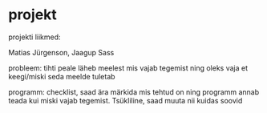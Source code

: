 # projekt

projekti liikmed:

Matias Jürgenson, Jaagup Sass


probleem: tihti peale läheb meelest mis vajab tegemist ning oleks vaja et keegi/miski seda meelde tuletab

programm: checklist, saad ära märkida mis tehtud on ning programm annab teada kui miski vajab tegemist. Tsükliline, saad muuta nii kuidas soovid

